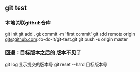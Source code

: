 ## git test

### 本地关联github仓库
git init
git add .
git commit -m 'first commit'
git add remote origin git@github.com:do-do-it/git-test.git
git push -u origin master

### 回退：目标版本之后的 版本不见了
git log 显示提交的版本号
git reset --hard 目标版本号
